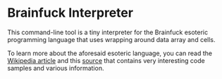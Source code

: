 # Brainfuck Interpreter

This command-line tool is a tiny interpreter for the Brainfuck esoteric programming language that uses wrapping around data array and cells.

To learn more about the aforesaid esoteric language, you can read the [Wikipedia article](https://en.wikipedia.org/wiki/Brainfuck) and this [source](https://www.brainfuck.org) that contains very interesting code samples and various information.
